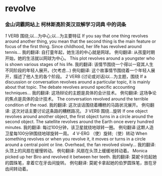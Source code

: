 # revolve
### 金山词霸网站上 柯林斯高阶英汉双解学习词典 中的词条
*1*
VERB 围绕;以…为中心;以…为主要特征 If you say that one thing revolves around another thing, you mean that the second thing is the main feature or focus of the first thing.
Since childhood, her life has revolved around tennis...
我的翻译: 自打童年起，她生活的中心就是网球。
例句翻译: 从孩童时期开始，她的生活就以网球为中心。
This plot revolves around a youngster who is shown various stages of his life.
我的翻译: 该情节围绕一个得以一窥其人生不同阶段的年轻人展开。(欠考虑...)
例句翻译: 这个故事情节围绕着一个年轻人展开，描述了他人生的各个阶段。
*2*
VERB (讨论或对话)以…为主题，围绕 If a discussion or conversation revolves around a particular topic, it is mainly about that topic.
The debate revolves around specific accounting techniques...
我的翻译: 这场辩论的主题是具体的会计技术。
例句翻译: 这场争论的焦点是具体的会计技术。
The conversation revolved around the terrible condition of the road.
我的翻译: 这次谈话围绕着糟糕的马路状况展开。
例句翻译: 这次对话主要讨论这条路的糟糕路况。
*3*
VERB 围绕…旋转 If one object revolves around another object, the first object turns in a circle around the second object.
The satellite revolves around the Earth once every hundred minutes.
我的翻译: 每过100分钟，该卫星就绕地球转一圈。
例句翻译:这颗人造卫星每100分钟围绕地球旋转一周。
*4*
V-ERG （使）旋转;（使）转动 When something revolves or when you revolve it, it moves or turns in a circle around a central point or line.
Overhead, the fan revolved slowly...
我的翻译: 头顶上的风扇在缓慢转动。
例句翻译: 风扇在头顶上缓缓地转动着。
Monica picked up her Biro and revolved it between her teeth.
我的翻译: 莫妮卡捡起她的圆珠笔，拿着它在牙齿间旋转。
例句翻译: 莫妮卡拿起她的伯罗圆珠笔，放在牙齿间转动着。